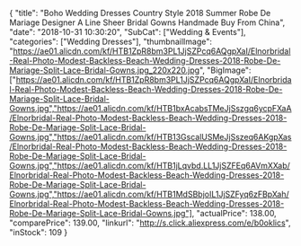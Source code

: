 {
	"title": "Boho Wedding Dresses Country Style 2018 Summer Robe De Mariage Designer A Line Sheer Bridal Gowns Handmade Buy From China",
	"date": "2018-10-31 10:30:20",
	"SubCat": ["Wedding & Events"],
	"categories": ["Wedding Dresses"],
	"thumbnailImage": "https://ae01.alicdn.com/kf/HTB1ZpR8bm3PL1JjSZPcq6AQgpXaI/Elnorbridal-Real-Photo-Modest-Backless-Beach-Wedding-Dresses-2018-Robe-De-Mariage-Split-Lace-Bridal-Gowns.jpg_220x220.jpg",
	"BigImage": ["https://ae01.alicdn.com/kf/HTB1ZpR8bm3PL1JjSZPcq6AQgpXaI/Elnorbridal-Real-Photo-Modest-Backless-Beach-Wedding-Dresses-2018-Robe-De-Mariage-Split-Lace-Bridal-Gowns.jpg","https://ae01.alicdn.com/kf/HTB1bxAcabsTMeJjSszgq6ycpFXaA/Elnorbridal-Real-Photo-Modest-Backless-Beach-Wedding-Dresses-2018-Robe-De-Mariage-Split-Lace-Bridal-Gowns.jpg","https://ae01.alicdn.com/kf/HTB13GscalUSMeJjSszeq6AKgpXas/Elnorbridal-Real-Photo-Modest-Backless-Beach-Wedding-Dresses-2018-Robe-De-Mariage-Split-Lace-Bridal-Gowns.jpg","https://ae01.alicdn.com/kf/HTB1jLqvbd.LL1JjSZFEq6AVmXXab/Elnorbridal-Real-Photo-Modest-Backless-Beach-Wedding-Dresses-2018-Robe-De-Mariage-Split-Lace-Bridal-Gowns.jpg","https://ae01.alicdn.com/kf/HTB1MdSBbjoIL1JjSZFyq6zFBpXah/Elnorbridal-Real-Photo-Modest-Backless-Beach-Wedding-Dresses-2018-Robe-De-Mariage-Split-Lace-Bridal-Gowns.jpg"],
	"actualPrice": 138.00,
	"comparePrice": 139.00,
	"linkurl": "http://s.click.aliexpress.com/e/b0oklics",
	"inStock": 109
}
